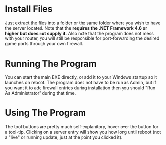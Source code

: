 # Install Files
Just extract the files into a folder or the same folder where you wish to have the server located.  Note that the **requires the .NET Framework 4.6 or higher but does not supply it.**
Also note that the program does not mess with your router, you will still be responsible for port-forwarding the desired game ports through your own firewall.

# Running The Program
You can start the main EXE directly, or add it to your Windows startup so it launches on reboot.  The program does not have to be run as Admin, but if you want it to add firewall entries during installation then you should "Run As Administrator" during that time.

# Using The Program
The tool buttons are pretty much self-explanitory, hover over the button for a tool-tip.  Clicking on a server entry will show you how long until reboot (not a "live" or running update, just at the point you clicked it).

